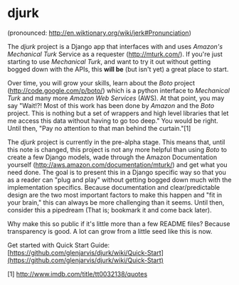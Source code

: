 djurk
=====
(pronounced: http://en.wiktionary.org/wiki/jerk#Pronunciation)

The *djurk* project is a Django app that interfaces with and uses *Amazon's
Mechanical Turk* Service as a requester (http://mturk.com/). If you're just
starting to use *Mechanical Turk*, and want to try it out without getting bogged
down with the APIs, this **will be** (but isn't yet) a great place to
start.

Over time, you will grow your skills, learn about the *Boto* project
(http://code.google.com/p/boto/) which is a python interface to *Mechanical
Turk* and many more *Amazon Web Services* (AWS). At that point, you may say
"Wait!?!  Most of this work has been done by *Amazon* and the *Boto* project.
This is nothing but a set of wrappers and high level libraries that let me
access this data without having to go too deep." You would be right. Until
then, "Pay no attention to that man behind the curtain."[1]

The *djurk* project is currently in the pre-alpha stage. This means that,
until this note is changed, this project is not any more helpful than using
*Boto* to create a few Django models, wade through the Amazon
Documentation yourself (http://aws.amazon.com/documentation/mturk/) and get
what you need done. The goal is to present this in a Django specific way so
that you as a reader can "plug and play" without getting bogged down much with
the implementation specifics. Because documentation and clear/predictable
design are the two most important factors to make this happen and "fit in your
brain," this can always be more challenging than it seems. Until then, consider
this a pipedream (That is; bookmark it and come back later).

Why make this so public if it's little more than a few README files? Because
transparency is good. A lot can grow from a little seed like this is now.

Get started with Quick Start Guide:
[https://github.com/glenjarvis/djurk/wiki/Quick-Start](https://github.com/glenjarvis/djurk/wiki/Quick-Start)

[1] http://www.imdb.com/title/tt0032138/quotes

